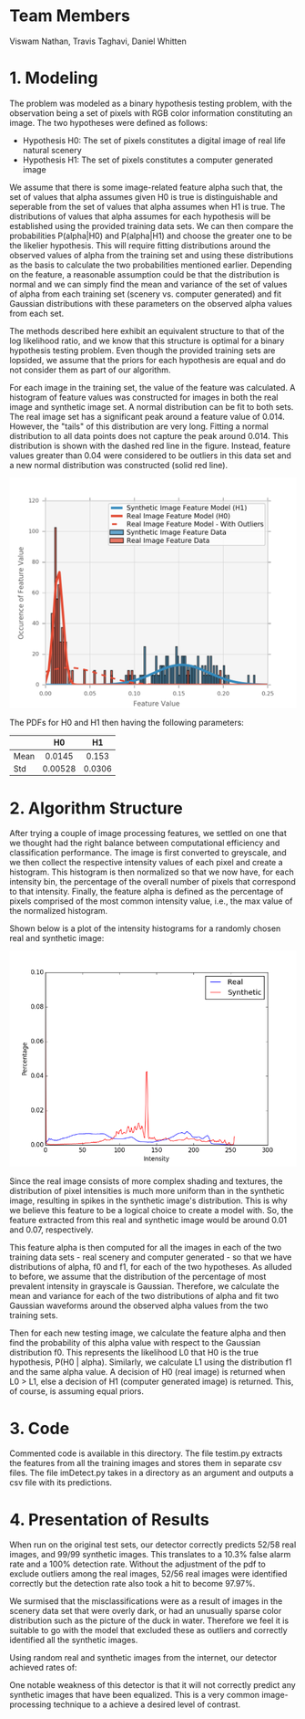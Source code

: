# Team Members
Viswam Nathan, Travis Taghavi, Daniel Whitten

# 1. Modeling

The problem was modeled as a binary hypothesis testing problem, with the observation being a set of pixels with RGB color information constituting an image. The two hypotheses were defined as follows:

* Hypothesis H0: The set of pixels constitutes a digital image of real life natural scenery
* Hypothesis H1: The set of pixels constitutes a computer generated image

We assume that there is some image-related feature alpha such that, the set of values that alpha assumes given H0 is true is distinguishable and seperable from the set of values that alpha assumes when H1 is true. The distributions of values that alpha assumes for each hypothesis will be established using the provided training data sets. We can then compare the probabilities P(alpha|H0) and P(alpha|H1) and choose the greater one to be the likelier hypothesis. This will require fitting distributions around the observed values of alpha from the training set and using these distributions as the basis to calculate the two probabilities mentioned earlier. Depending on the feature, a reasonable assumption could be that the distribution is normal and we can simply find the mean and variance of the set of values of alpha from each training set (scenery vs. computer generated) and fit Gaussian distributions with these parameters on the observed alpha values from each set.

The methods described here exhibit an equivalent structure to that of the log likelihood ratio, and we know that this structure is optimal for a binary hypothesis testing problem. Even though the provided training sets are lopsided, we assume that the priors for each hypothesis are equal and do not consider them as part of our algorithm.

For each image in the training set, the value of the feature was calculated.
A histogram of feature values was constructed for images in both the real image and synthetic image set.
A normal distribution can be fit to both sets.
The real image set has a significant peak around a feature value of 0.014.
However, the "tails" of this distribution are very long.
Fitting a normal distribution to all data points does not capture the peak around 0.014.
This distribution is shown with the dashed red line in the figure.
Instead, feature values greater than 0.04 were considered to be outliers in this data set and a new normal distribution was constructed (solid red line).

<img src="plots/model_distributions.png" alt="modeled pdfs" style="width: 600px;"/>

The PDFs for H0 and H1 then having the following parameters:

|         | H0           | H1  |
| ------------- |:-------------:| :-----:|
| Mean     | 0.0145 | 0.153 |
| Std     | 0.00528      |   0.0306 |

# 2. Algorithm Structure

After trying a couple of image processing features, we settled on one that we thought had the right balance between computational efficiency and classification performance. The image is first converted to greyscale, and we then collect the respective intensity values of each pixel and create a histogram. This histogram is then normalized so that we now have, for each intensity bin, the percentage of the overall number of pixels that correspond to that intensity. Finally, the feature alpha is defined as the percentage of pixels comprised of the most common intensity value, i.e., the max value of the normalized histogram. 

Shown below is a plot of the intensity histograms for a randomly chosen real and synthetic image:

<img src="plots/featurehistogram.png" alt="modeled pdfs" style="width: 600px;"/>

Since the real image consists of more complex shading and textures, the distribution of pixel intensities is much more uniform than in the synthetic image, resulting in spikes in the synthetic image's distribution.
This is why we believe this feature to be a logical choice to create a model with.
So, the feature extracted from this real and synthetic image would be around 0.01 and 0.07, respectively.



This feature alpha is then computed for all the images in each of the two training data sets - real scenery and computer generated - so that we have distributions of alpha, f0 and f1, for each of the two hypotheses.
As alluded to before, we assume that the distribution of the percentage of most prevalent intensity in grayscale is Gaussian. Therefore, we calculate the mean and variance for each of the two distributions of alpha and fit two Gaussian waveforms around the observed alpha values from the two training sets. 

Then for each new testing image, we calculate the feature alpha and then find the probability of this alpha value with respect to the Gaussian distribution f0. This represents the likelihood L0 that H0 is the true hypothesis, P(H0 | alpha). Similarly, we calculate L1 using the distribution f1 and the same alpha value. A decision of H0 (real image) is returned when L0 > L1, else a decision of H1 (computer generated image) is returned.
This, of course, is assuming equal priors.

# 3. Code

Commented code is available in this directory. The file testim.py extracts the features from all the training images and stores them in separate csv files.
The file imDetect.py takes in a directory as an argument and outputs a csv file with its predictions.

# 4. Presentation of Results

When run on the original test sets, our detector correctly predicts 52/58 real images, and 99/99 synthetic images.
This translates to a 10.3% false alarm rate and a 100% detection rate. Without the adjustment of the pdf to exclude outliers among the real images, 52/56 real images were identified correctly but the detection rate also took a hit to become 97.97%. 

We surmised that the misclassifications were as a result of images in the scenery data set that were overly dark, or had an unusually sparse color distribution such as the picture of the duck in water. Therefore we feel it is suitable to go with the model that excluded these as outliers and correctly identified all the synthetic images.

Using random real and synthetic images from the internet, our detector achieved rates of:

One notable weakness of this detector is that it will not correctly predict any synthetic images that have been equalized.
This is a very common image-processing technique to a achieve a desired level of contrast.


